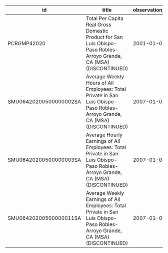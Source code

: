 | id                     | title                                                                                                                         | observation_start   | observation_end   |
|------------------------|-------------------------------------------------------------------------------------------------------------------------------|---------------------|-------------------|
| PCRGMP42020            | Total Per Capita Real Gross Domestic Product for San Luis Obispo-Paso Robles-Arroyo Grande, CA (MSA) (DISCONTINUED)           | 2001-01-01          | 2017-01-01        |
| SMU06420200500000002SA | Average Weekly Hours of All Employees: Total Private in San Luis Obispo-Paso Robles-Arroyo Grande, CA (MSA) (DISCONTINUED)    | 2007-01-01          | 2022-03-01        |
| SMU06420200500000003SA | Average Hourly Earnings of All Employees: Total Private in San Luis Obispo-Paso Robles-Arroyo Grande, CA (MSA) (DISCONTINUED) | 2007-01-01          | 2022-03-01        |
| SMU06420200500000011SA | Average Weekly Earnings of All Employees: Total Private in San Luis Obispo-Paso Robles-Arroyo Grande, CA (MSA) (DISCONTINUED) | 2007-01-01          | 2022-03-01        |